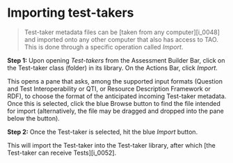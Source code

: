 # Importing test-takers

>Test-taker metadata files can be [taken from any computer][i_0048] and imported onto any other computer that also has access to TAO. This is done through a specific operation called *Import*.

**Step 1:** Upon opening *Test-takers* from the Assessment Builder Bar, click on the Test-taker class (folder) in its library. On the Actions Bar, click *Import*.

This opens a pane that asks, among the supported input formats (Question and Test Interoperability or QTI, or Resource Description Framework or RDF), to choose the format of the anticipated incoming Test-taker metadata. Once this is selected, click the blue Browse button to find the file intended for import (alternatively, the file may be dragged and dropped into the pane below the button). 

**Step 2:** Once the Test-taker is selected, hit the blue *Import* button.

This will import the Test-taker into the Test-taker library, after which [the Test-taker can receive Tests][i_0052].
